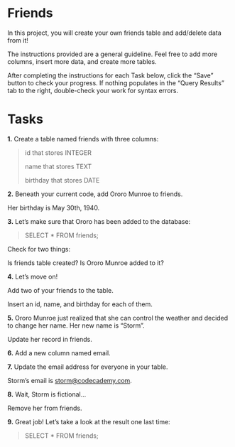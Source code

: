 # Friends
In this project, you will create your own friends table and add/delete data from it!

The instructions provided are a general guideline. Feel free to add more columns, insert more data, and create more tables.

After completing the instructions for each Task below, click the “Save” button to check your progress. If nothing populates in the “Query Results” tab to the right, double-check your work for syntax errors.



# Tasks

**1.** Create a table named friends with three columns:

> id that stores INTEGER
> 
> name that stores TEXT
> 
> birthday that stores DATE


**2.** Beneath your current code, add Ororo Munroe to friends.

Her birthday is May 30th, 1940.

**3.** Let’s make sure that Ororo has been added to the database:

> SELECT * 
> FROM friends;

Check for two things:

Is friends table created?
Is Ororo Munroe added to it?

**4.** Let’s move on!

Add two of your friends to the table.

Insert an id, name, and birthday for each of them.

**5.** Ororo Munroe just realized that she can control the weather and decided to change her name. Her new name is “Storm”.

Update her record in friends.

**6.** Add a new column named email.

**7.** Update the email address for everyone in your table.

Storm’s email is storm@codecademy.com.

**8.** Wait, Storm is fictional…

Remove her from friends.

**9.** Great job! Let’s take a look at the result one last time:

> SELECT * 
> FROM friends;
